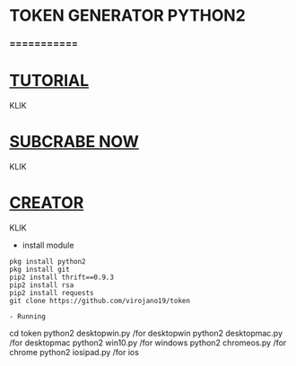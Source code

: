 # TOKEN GENERATOR PYTHON2
### ===========
# [TUTORIAL](https://youtu.be/NwMYG_jn1HM)
KLIK
# [SUBCRABE NOW](https://www.youtube.com/channel/UCycBrqSWEHdk-slnhUmGWiQ)
KLIK
# [CREATOR](http://line.me/ti/p/~adiputra.95)
KLIK
- install module
``` 
pkg install python2
pkg install git
pip2 install thrift==0.9.3
pip2 install rsa
pip2 install requests
git clone https://github.com/virojano19/token

- Running
```
cd token
python2 desktopwin.py /for desktopwin
python2 desktopmac.py /for desktopmac
python2 win10.py /for windows
python2 chromeos.py /for chrome
python2 iosipad.py /for ios

```
